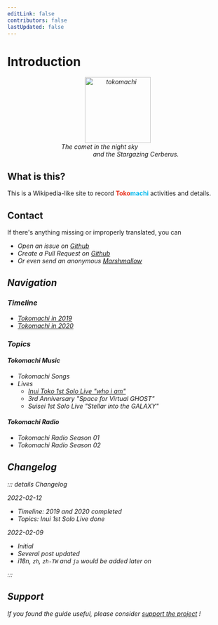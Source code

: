 ```yaml
---
editLink: false
contributors: false
lastUpdated: false
---
```


# Introduction

<p style="text-align:center; font-style:italic">
    <img src="/cover.png" width="150rem" height="150rem" alt="tokomachi">
    <br>
    The comet in the night sky&nbsp;&nbsp;&nbsp;&nbsp;&nbsp;&nbsp;&nbsp;&nbsp;&nbsp;&nbsp;&nbsp;&nbsp;&nbsp;&nbsp;&nbsp;&nbsp;&nbsp;&nbsp;&nbsp;&nbsp;&nbsp;
    <br>
    &nbsp;&nbsp;&nbsp;&nbsp;&nbsp;&nbsp;&nbsp;&nbsp;&nbsp;&nbsp;&nbsp;&nbsp;&nbsp;&nbsp;&nbsp;&nbsp;&nbsp;&nbsp;&nbsp;&nbsp;&nbsp;and the Stargazing Cerberus.
</p>

## What is this?

This is a Wikipedia-like site to record <span style="color:#e93320; font-weight:bold;">Toko</span><span style="color:#00b8ed; font-weight:bold;">machi</span> activities and details.

## Contact

If there's anything missing or improperly translated, you can

- <i class="fa-brands fa-github" /> Open an issue on [Github](https://github.com/aozaki-kuro/suisei-toko-history/issues/new)
- <i class="fa-solid fa-code-pull-request" /> Create a Pull Request on [Github](https://github.com/aozaki-kuro/suisei-toko-history)
- <i class="fa-solid fa-ice-cream" /> Or even send an anonymous [Marshmallow](https://marshmallow-qa.com/aozaki__)

## Navigation

### Timeline

- [Tokomachi in 2019](/timeline/2019/)
- [Tokomachi in 2020](/timeline/2020/)

### Topics

#### Tokomachi Music

- Tokomachi Songs
- Lives
  - [<i class="fa-solid fa-compact-disc"></i> Inui Toko 1st Solo Live "who i am"](/topics/music/inui_toko_whoiam/)
  - <i class="fa-solid fa-ghost"></i> 3rd Anniversary "Space for Virtual GHOST"
  - <i class="fa-solid fa-meteor"></i> Suisei 1st Solo Live "Stellar into the GALAXY"

#### Tokomachi Radio

- <i class="fa-solid fa-envelope-open-text"></i> Tokomachi Radio Season 01
- <i class="fa-solid fa-envelope-open-text"></i> Tokomachi Radio Season 02

## Changelog

::: details Changelog

2022-02-12

- Timeline: 2019 and 2020 completed
- Topics: Inui 1st Solo Live done

2022-02-09

- Initial
- Several post updated
- i18n, `zh`, `zh-TW` and `ja` would be added later on

:::

## Support

If you found the guide useful, please consider [support the project](https://ko-fi.com/F1F46CGFC) !
